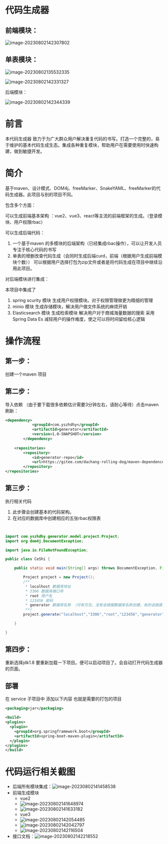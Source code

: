 # 代码生成器

## 前端模块：

![image-20230802142307802](./README.assets/image-20230802142307802.png)

## 单表模块：

![image-20230802135532335](./README.assets/image-20230802135532335.png)

![image-20230802142331327](./README.assets/image-20230802142331327.png)

后端模块：

![image-20230802142344339](./README.assets/image-20230802142344339.png)

# 前言

本代码生成器 致力于为广大群众用户解决重复代码的书写。打造一个完整的，易于维护的基本代码生成生态。集成各种重复模块，帮助用户在需要使用时快速构建，做到敏捷开发。



# 简介

基于maven、设计模式、DOM4j、freeMarker、SnakeYAML、freeMarker的代码生成器。此项目与别的项目不同。

包含多个方面：

可以生成前端基本架构 ：vue2、vue3、react等主流的前端框架的生成。（登录模块、用户权限rbac）

可以生成后端代码：

1. 一个基于maven 的多模块的后端架构（已经集成rbac操作），可以让开发人员专注于核心代码的书写
2. 单表的增删改查代码生成（会同时生成后端curd，前端（根据用户生成前端模块个数）） 可以根据用户选择打包为zip文件或者是将代码生成在项目中继续沿用此项目。

对后端模块进行集成：

本项目中集成了

1. spring scurity 模块  生成用户权限模块。对于权限管理做更为精细的管理
2. minio 模块   生成存储模块，解决用户做文件系统的麻烦开销
3. Elasticsearch 模块  生成检索模块 解决用户对于商城海量数据的搜索 采用Spring Data Es 减轻用户的操作难度，使之可以将时间留给核心逻辑



# 操作流程

## 第一步：

创建一个maven 项目

## 第二步：

导入依赖 （由于要下载很多依赖估计需要3分钟左右，请耐心等待）点击maven刷新：

```xml
<dependency> 
            <groupId>com.yszhdhy</groupId>  
            <artifactId>generator</artifactId>  
            <version>1.0-SNAPSHOT</version> 
        </dependency>  
    
    <repositories> 
        <repository> 
            <id>generator-repo</id>  
            <url>https://gitee.com/dachang-rolling-dog/maven-dependences/raw/master</url> 
        </repository> 
</repositories> 

```

## 第三步：

执行相关代码

1. 此步骤会创建基本的代码架构。
2. 在对应的数据库中创建相应的五张rbac权限表

```java


import com.yszhdhy.generator.model.project.Project;
import org.dom4j.DocumentException;

import java.io.FileNotFoundException;

public class CeShi {

    public static void main(String[] args) throws DocumentException, FileNotFoundException {

        Project project = new Project();
        /**
         * localhost 数据库地址
         * 3306 数据库端口号
         * root 用户名
         * 123456 密码
         * generator 数据库名称 （可有可无，没有会根据数据库名称创建，有的话就直接生成表）
         **/
        project.generate("localhost","3306","root","123456","generator");

    }

}

```

## 第四步：

重新选择jdk1.8 要重新加载一下项目。便可以启动项目了。会自动打开代码生成器的页面。

## 部署
在 service 子项目中 添加以下内容 也就是需要的打包的项目
```xml
<packaging>jar</packaging>

<build>
<plugins>
  <plugin>
    <groupId>org.springframework.boot</groupId>
    <artifactId>spring-boot-maven-plugin</artifactId>
  </plugin>
</plugins>
</build>
```


# 代码运行相关截图

- 后端所有模块集成：![image-20230802141458538](./README.assets/image-20230802141458538.png)
- 前端生成模块
  - vue2
  - ![image-20230802141648974](./README.assets/image-20230802141648974.png)
  - ![image-20230802141633182](./README.assets/image-20230802141633182.png)
  - vue3
  - ![image-20230802142054485](./README.assets/image-20230802142054485.png)
  - ![image-20230802142042797](./README.assets/image-20230802142042797.png)
  - ![image-20230802142116504](./README.assets/image-20230802142116504.png)
- 接口文档：![image-20230802142218552](./README.assets/image-20230802142218552.png)

